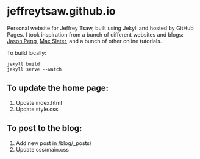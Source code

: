 # jeffreytsaw.github.io

Personal website for Jeffrey Tsaw, built using Jekyll and hosted by GitHub Pages. I took inspiration from a bunch of different websites and blogs: [Jason Peng](xbpeng.github.io), [Max Slater](thenumbat.github.io), and a bunch of other online tutorials.

To build locally:

```
jekyll build
jekyll serve --watch
```

## To update the home page:
1.  Update index.html
2.  Update style.css

## To post to the blog:
1. Add new post in /blog/_posts/
2. Update css/main.css
